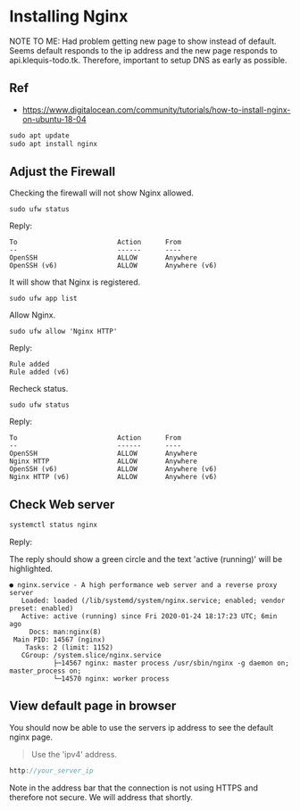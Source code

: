 # Installing Nginx

NOTE TO ME: Had problem getting new page to show instead of default. Seems default responds to the ip address and the new page responds to api.klequis-todo.tk. Therefore, important to setup DNS as early as possible.


## Ref
- https://www.digitalocean.com/community/tutorials/how-to-install-nginx-on-ubuntu-18-04

```js
sudo apt update
sudo apt install nginx
```
## Adjust the Firewall

Checking the firewall will not show Nginx allowed.

```
sudo ufw status
```

Reply:

```
To                         Action      From
--                         ------      ----
OpenSSH                    ALLOW       Anywhere                  
OpenSSH (v6)               ALLOW       Anywhere (v6)
```

It will show that Nginx is registered.

```
sudo ufw app list
```

Allow Nginx.

```
sudo ufw allow 'Nginx HTTP'
```

Reply:

```
Rule added
Rule added (v6)
```

Recheck status.

```
sudo ufw status
```

Reply:

```
To                         Action      From
--                         ------      ----
OpenSSH                    ALLOW       Anywhere                  
Nginx HTTP                 ALLOW       Anywhere                  
OpenSSH (v6)               ALLOW       Anywhere (v6)             
Nginx HTTP (v6)            ALLOW       Anywhere (v6)  
```

## Check Web server

```js
systemctl status nginx
```

Reply:

The reply should show a green circle and the text 'active (running)' will be highlighted.

```
● nginx.service - A high performance web server and a reverse proxy server
   Loaded: loaded (/lib/systemd/system/nginx.service; enabled; vendor preset: enabled)
   Active: active (running) since Fri 2020-01-24 18:17:23 UTC; 6min ago
     Docs: man:nginx(8)
 Main PID: 14567 (nginx)
    Tasks: 2 (limit: 1152)
   CGroup: /system.slice/nginx.service
           ├─14567 nginx: master process /usr/sbin/nginx -g daemon on; master_process on;
           └─14570 nginx: worker process
```

## View default page in browser

You should now be able to use the servers ip address to see the default nginx page.

> Use the 'ipv4' address.

```js
http://your_server_ip
```

Note in the address bar that the connection is not using HTTPS and therefore not secure. We will address that shortly.

